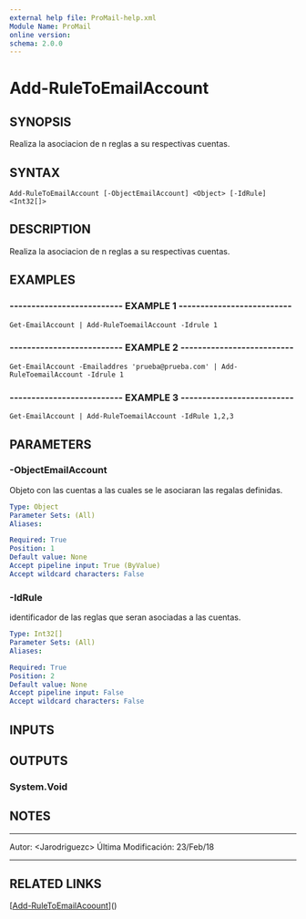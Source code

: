 ```yaml
---
external help file: ProMail-help.xml
Module Name: ProMail
online version: 
schema: 2.0.0
---
```


# Add-RuleToEmailAccount

## SYNOPSIS
Realiza la asociacion de n reglas a su respectivas cuentas.

## SYNTAX

```
Add-RuleToEmailAccount [-ObjectEmailAccount] <Object> [-IdRule] <Int32[]>
```

## DESCRIPTION
Realiza la asociacion de n reglas a su respectivas cuentas.

## EXAMPLES

### -------------------------- EXAMPLE 1 --------------------------
```
Get-EmailAccount | Add-RuleToemailAccount -Idrule 1
```

### -------------------------- EXAMPLE 2 --------------------------
```
Get-EmailAccount -Emailaddres 'prueba@prueba.com' | Add-RuleToemailAccount -Idrule 1
```

### -------------------------- EXAMPLE 3 --------------------------
```
Get-EmailAccount | Add-RuleToemailAccount -IdRule 1,2,3
```

## PARAMETERS

### -ObjectEmailAccount
Objeto con las cuentas a las cuales se le asociaran las regalas definidas.

```yaml
Type: Object
Parameter Sets: (All)
Aliases: 

Required: True
Position: 1
Default value: None
Accept pipeline input: True (ByValue)
Accept wildcard characters: False
```

### -IdRule
identificador de las reglas que seran asociadas a las cuentas.

```yaml
Type: Int32[]
Parameter Sets: (All)
Aliases: 

Required: True
Position: 2
Default value: None
Accept pipeline input: False
Accept wildcard characters: False
```

## INPUTS

## OUTPUTS

### System.Void

## NOTES
---------------------------------------------------------
Autor: \<Jarodriguezc\>
Última Modificación: 23/Feb/18

---------------------------------------------------------

## RELATED LINKS

[[Add-RuleToEmailAcoount](Add-RuleToEmailAcoount.md)]()

